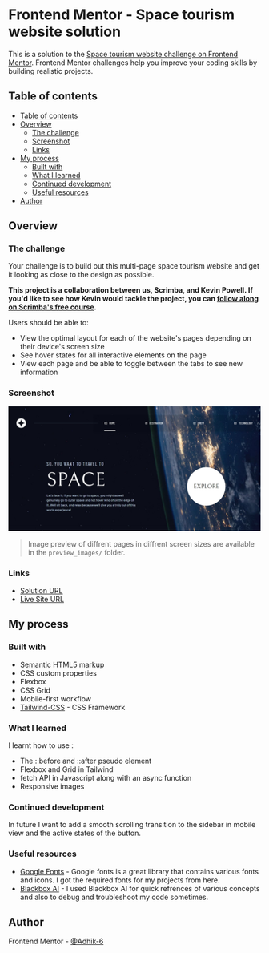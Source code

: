 # Frontend Mentor - Space tourism website solution

This is a solution to the [Space tourism website challenge on Frontend Mentor](https://www.frontendmentor.io/challenges/space-tourism-multipage-website-gRWj1URZ3). Frontend Mentor challenges help you improve your coding skills by building realistic projects. 

## Table of contents

- [Table of contents](#table-of-contents)
- [Overview](#overview)
  - [The challenge](#the-challenge)
  - [Screenshot](#screenshot)
  - [Links](#links)
- [My process](#my-process)
  - [Built with](#built-with)
  - [What I learned](#what-i-learned)
  - [Continued development](#continued-development)
  - [Useful resources](#useful-resources)
- [Author](#author)

## Overview

### The challenge

Your challenge is to build out this multi-page space tourism website and get it looking as close to the design as possible.

**This project is a collaboration between us, Scrimba, and Kevin Powell. If you'd like to see how Kevin would tackle the project, you can [follow along on Scrimba's free course](https://scrimba.com/learn/spacetravel).**

Users should be able to:

- View the optimal layout for each of the website's pages depending on their device's screen size
- See hover states for all interactive elements on the page
- View each page and be able to toggle between the tabs to see new information

### Screenshot

![Screenshots](./preview_images/home/landing_page_desktop.jpeg)

> Image preview of diffrent pages in diffrent screen sizes are available in the `preview_images/` folder.

### Links

- [Solution URL](https://www.frontendmentor.io/solutions/responsive-space-tourism-web-page-using-tailwind-css-doEIIsFgMl)
- [Live Site URL](https://adhik-6.github.io/Space_Tourism/)

## My process

### Built with

- Semantic HTML5 markup
- CSS custom properties
- Flexbox
- CSS Grid
- Mobile-first workflow
- [Tailwind-CSS](https://tailwindcss.com/) - CSS Framework

### What I learned

I learnt how to use :
  - The ::before and ::after pseudo element
  - Flexbox and Grid in Tailwind
  - fetch API in Javascript along with an async function
  - Responsive images 

### Continued development

In future I want to add a smooth scrolling transition to the sidebar in mobile view and the active states of the button.

### Useful resources

- [Google Fonts](https://fonts.google.com/) - Google fonts is a great library that contains various fonts and icons. I got the required fonts for my projects from here.
- [Blackbox AI](https://www.blackbox.ai/) - I used Blackbox AI for quick refrences of various concepts and also to debug and troubleshoot my code sometimes.

## Author

Frontend Mentor - [@Adhik-6](https://www.frontendmentor.io/profile/Adhik-6)
